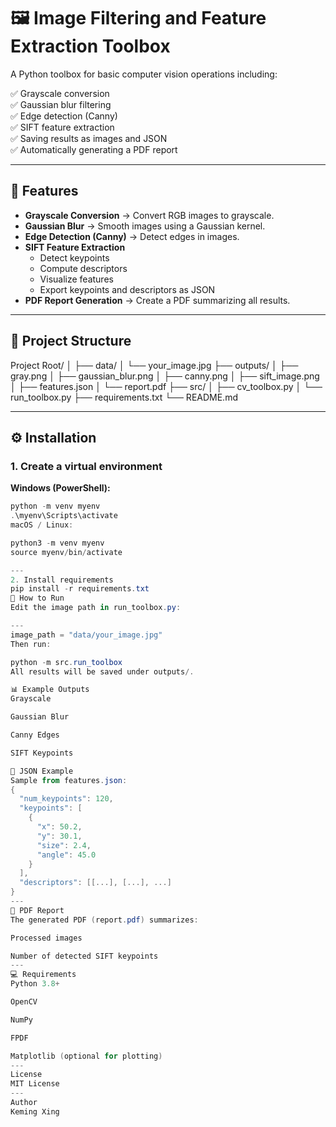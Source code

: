 # 🖼️ Image Filtering and Feature Extraction Toolbox

A Python toolbox for basic computer vision operations including:

✅ Grayscale conversion  
✅ Gaussian blur filtering  
✅ Edge detection (Canny)  
✅ SIFT feature extraction  
✅ Saving results as images and JSON  
✅ Automatically generating a PDF report

---

## 🚀 Features

- **Grayscale Conversion** → Convert RGB images to grayscale.
- **Gaussian Blur** → Smooth images using a Gaussian kernel.
- **Edge Detection (Canny)** → Detect edges in images.
- **SIFT Feature Extraction**
  - Detect keypoints
  - Compute descriptors
  - Visualize features
  - Export keypoints and descriptors as JSON
- **PDF Report Generation** → Create a PDF summarizing all results.

---

## 📂 Project Structure

Project Root/
│
├── data/
│ └── your_image.jpg
├── outputs/
│ ├── gray.png
│ ├── gaussian_blur.png
│ ├── canny.png
│ ├── sift_image.png
│ ├── features.json
│ └── report.pdf
├── src/
│ ├── cv_toolbox.py
│ └── run_toolbox.py
├── requirements.txt
└── README.md


---

## ⚙️ Installation

### 1. Create a virtual environment

**Windows (PowerShell):**

```powershell
python -m venv myenv
.\myenv\Scripts\activate
macOS / Linux:

python3 -m venv myenv
source myenv/bin/activate

---
2. Install requirements
pip install -r requirements.txt
📝 How to Run
Edit the image path in run_toolbox.py:

---
image_path = "data/your_image.jpg"
Then run:

python -m src.run_toolbox
All results will be saved under outputs/.

📊 Example Outputs
Grayscale

Gaussian Blur

Canny Edges

SIFT Keypoints

📄 JSON Example
Sample from features.json:
{
  "num_keypoints": 120,
  "keypoints": [
    {
      "x": 50.2,
      "y": 30.1,
      "size": 2.4,
      "angle": 45.0
    }
  ],
  "descriptors": [[...], [...], ...]
}
---
📄 PDF Report
The generated PDF (report.pdf) summarizes:

Processed images

Number of detected SIFT keypoints
---
💻 Requirements
Python 3.8+

OpenCV

NumPy

FPDF

Matplotlib (optional for plotting)
---
License
MIT License
---
Author
Keming Xing
